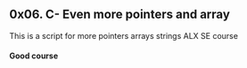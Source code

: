 ## 0x06. C- Even more pointers and array
This is a script for more pointers arrays strings ALX SE course
#### Good course